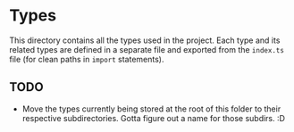 # Types

This directory contains all the types used in the project. Each type and its related types are defined in a separate file and exported from the `index.ts` file (for clean paths in `import` statements).

## TODO

-   Move the types currently being stored at the root of this folder to their respective subdirectories. Gotta figure out a name for those subdirs. :D
